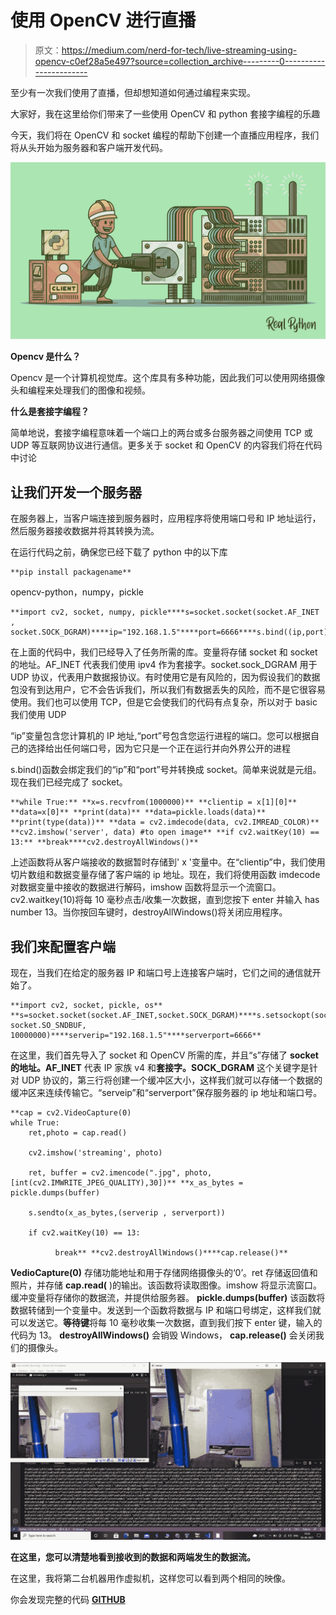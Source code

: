 # 使用 OpenCV 进行直播

> 原文：<https://medium.com/nerd-for-tech/live-streaming-using-opencv-c0ef28a5e497?source=collection_archive---------0----------------------->

至少有一次我们使用了直播，但却想知道如何通过编程来实现。

大家好，我在这里给你们带来了一些使用 OpenCV 和 python 套接字编程的乐趣

今天，我们将在 OpenCV 和 socket 编程的帮助下创建一个直播应用程序，我们将从头开始为服务器和客户端开发代码。

![](img/d20f66fbfa8b8b9d91e1d040f3e63cb5.png)

**Opencv 是什么？**

Opencv 是一个计算机视觉库。这个库具有多种功能，因此我们可以使用网络摄像头和编程来处理我们的图像和视频。

**什么是套接字编程？**

简单地说，套接字编程意味着一个端口上的两台或多台服务器之间使用 TCP 或 UDP 等互联网协议进行通信。更多关于 socket 和 OpenCV 的内容我们将在代码中讨论

## 让我们开发一个服务器

在服务器上，当客户端连接到服务器时，应用程序将使用端口号和 IP 地址运行，然后服务器接收数据并将其转换为流。

在运行代码之前，确保您已经下载了 python 中的以下库

```
**pip install packagename**
```

opencv-python，numpy，pickle

```
**import cv2, socket, numpy, pickle****s=socket.socket(socket.AF_INET , socket.SOCK_DGRAM)****ip="192.168.1.5"****port=6666****s.bind((ip,port))**
```

在上面的代码中，我们已经导入了任务所需的库。变量将存储 socket 和 socket 的地址。AF_INET 代表我们使用 ipv4 作为套接字。socket.sock_DGRAM 用于 UDP 协议，代表用户数据报协议。有时使用它是有风险的，因为假设我们的数据包没有到达用户，它不会告诉我们，所以我们有数据丢失的风险，而不是它很容易使用。我们也可以使用 TCP，但是它会使我们的代码有点复杂，所以对于 basic 我们使用 UDP

“ip”变量包含您计算机的 IP 地址,“port”号包含您运行进程的端口。您可以根据自己的选择给出任何端口号，因为它只是一个正在运行并向外界公开的进程

s.bind()函数会绑定我们的“ip”和“port”号并转换成 socket。简单来说就是元组。现在我们已经完成了 socket。

```
**while True:** **x=s.recvfrom(1000000)** **clientip = x[1][0]** **data=x[0]** **print(data)** **data=pickle.loads(data)** **print(type(data))** **data = cv2.imdecode(data, cv2.IMREAD_COLOR)** **cv2.imshow('server', data) #to open image** **if cv2.waitKey(10) == 13:** **break****cv2.destroyAllWindows()**
```

上述函数将从客户端接收的数据暂时存储到' x '变量中。在“clientip”中，我们使用切片数组和数据变量存储了客户端的 ip 地址。现在，我们将使用函数 imdecode 对数据变量中接收的数据进行解码，imshow 函数将显示一个流窗口。cv2.waitkey(10)将每 10 毫秒点击/收集一次数据，直到您按下 enter 并输入 has number 13。当你按回车键时，destroyAllWindows()将关闭应用程序。

## **我们来配置客户端**

现在，当我们在给定的服务器 IP 和端口号上连接客户端时，它们之间的通信就开始了。

```
**import cv2, socket, pickle, os** **s=socket.socket(socket.AF_INET,socket.SOCK_DGRAM)****s.setsockopt(socket.SOL_SOCKET, socket.SO_SNDBUF, 10000000)****serverip="192.168.1.5"****serverport=6666**
```

在这里，我们首先导入了 socket 和 OpenCV 所需的库，并且“s”存储了 **socket 的地址。AF_INET** 代表 IP 家族 v4 和**套接字。SOCK_DGRAM** 这个关键字是针对 UDP 协议的，第三行将创建一个缓冲区大小，这样我们就可以存储一个数据的缓冲区来连续传输它。“serveip”和“serverport”保存服务器的 ip 地址和端口号。

```
**cap = cv2.VideoCapture(0)
while True:    
    ret,photo = cap.read()    

    cv2.imshow('streaming', photo)    

    ret, buffer = cv2.imencode(".jpg", photo,[int(cv2.IMWRITE_JPEG_QUALITY),30])** **x_as_bytes = pickle.dumps(buffer)    

    s.sendto(x_as_bytes,(serverip , serverport))    

    if cv2.waitKey(10) == 13:        

          break** **cv2.destroyAllWindows()****cap.release()**
```

**VedioCapture(0)** 存储功能地址和用于存储网络摄像头的‘0’。ret 存储返回值和照片，并存储 **cap.read(** )的输出。该函数将读取图像。imshow 将显示流窗口。缓冲变量将存储你的数据流，并提供给服务器。 **pickle.dumps(buffer)** 该函数将数据转储到一个变量中。发送到一个函数将数据与 IP 和端口号绑定，这样我们就可以发送它。**等待键**将每 10 毫秒收集一次数据，直到我们按下 enter 键，输入的代码为 13。 **destroyAllWindows()** 会销毁 Windows， **cap.release()** 会关闭我们的摄像头。

![](img/dab6cd864863d5dff2828e33dc0e8278.png)

**在这里，您可以清楚地看到接收到的数据和两端发生的数据流。**

在这里，我将第二台机器用作虚拟机，这样您可以看到两个相同的映像。

你会发现完整的代码 [**GITHUB**](https://github.com/abhikesare9/live-streaming-with-opencv)